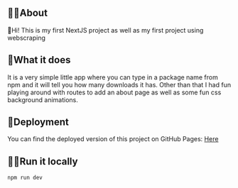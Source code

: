 ## 💁‍♀️About
👋Hi! This is my first NextJS project as well as my first project using webscraping

## 🤔What it does
It is a very simple little app where you can type in a package name from npm and it will tell you how many downloads it has. Other than that I had fun playing around with routes to add an about page as well as some fun css background animations.

## 🚀Deployment
You can find the deployed version of this project on GitHub Pages:
[Here](https://packag-downloads-webscraper.onrender.com "Opens in new tab")

## 🏃‍♀️Run it locally
```
npm run dev
```
